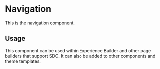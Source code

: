 
# Navigation

This is the navigation component.

## Usage

This component can be used within Experience Builder and other page builders
that support SDC. It can also be added to other components and theme templates.
